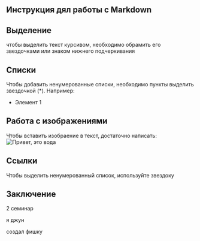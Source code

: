 ## Инструкция дял работы с Markdown

## Выделение

чтобы выделить текст курсивом, необходимо обрамить его звездочками или знаком нижнего подчеркивания

## Списки

Чтобы добавить ненумерованные списки, необходимо пункты выделить звездочкой (*). Например:
* Элемент 1 

## Работа с изображениями

Чтобы вставить изобраение в текст, достаточно написать:
![Привет, это вода](IMG_5773.jpg)

## Ссылки

Чтобы выделить ненумерованный список, используйте звездоку

## Заключение 


2 семинар

я джун 

создал фишку

